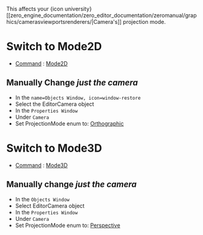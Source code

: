 This affects your {icon university}[[zero_engine_documentation/zero_editor_documentation/zeromanual/graphics/camerasviewportsrenderers/|Camera's]] projection mode.

 # Switch to Mode2D
- [Command](https://github.com/zeroengineteam/ZeroDocs/blob/master/zero_editor_documentation/zeromanual/editor/editorcommands/commands.markdown) : [ Mode2D](https://github.com/zeroengineteam/ZeroDocs/blob/master/code_reference/command_reference.markdown#mode2d)

 ## Manually Change *just the camera*


 - In the `name=Objects Window, icon=window-restore`
  - Select the EditorCamera object
 - In the `Properties Window`
  - Under `Camera`
   - Set ProjectionMode enum to: [Orthographic](https://github.com/zeroengineteam/ZeroDocs/blob/master/code_reference/enum_reference.markdown#perspectivemode)

 # Switch to Mode3D
- [Command](https://github.com/zeroengineteam/ZeroDocs/blob/master/zero_editor_documentation/zeromanual/editor/editorcommands/commands.markdown) : [ Mode3D](https://github.com/zeroengineteam/ZeroDocs/blob/master/code_reference/command_reference.markdown#mode3d)


 ## Manually change *just the camera*


 - In the `Objects Window`
  - Select EditorCamera object
 - In the `Properties Window`
  - Under `Camera`
   - Set ProjectionMode enum to: [Perspective](https://github.com/zeroengineteam/ZeroDocs/blob/master/code_reference/enum_reference.markdown#perspectivemode)
 

 